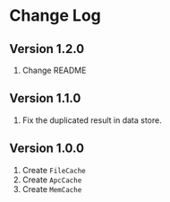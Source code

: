 # Change Log

## Version 1.2.0

1. Change README

## Version 1.1.0

1. Fix the duplicated result in data store.

## Version 1.0.0

1. Create `FileCache`
2. Create `ApcCache`
3. Create `MemCache`